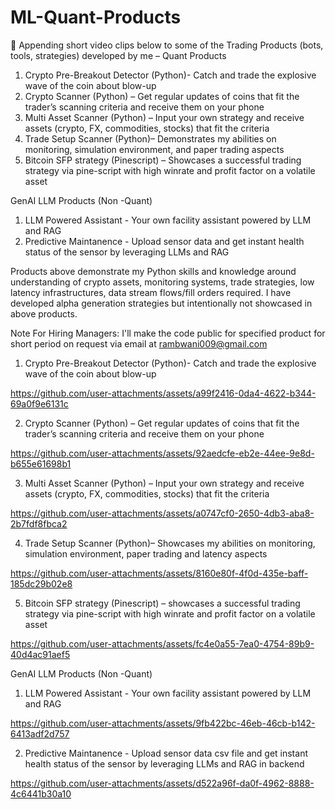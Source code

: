 # ML-Quant-Products
	Appending short video clips below to some of the Trading Products (bots, tools, strategies) developed by me –
Quant Products
1)	Crypto Pre-Breakout Detector (Python)- Catch and trade the explosive wave of the coin about blow-up
2)	Crypto Scanner (Python) – Get regular updates of coins that fit the trader’s scanning criteria and receive them on your phone
3)	Multi Asset Scanner (Python) – Input your own strategy and receive assets (crypto, FX, commodities, stocks) that fit the criteria
4)	Trade Setup Scanner (Python)– Demonstrates my abilities on monitoring, simulation environment, and paper trading aspects
5)	Bitcoin SFP strategy (Pinescript) – Showcases a successful trading strategy via pine-script with high winrate and profit factor on a volatile asset

GenAI LLM Products (Non -Quant)
1) LLM Powered Assistant -  Your own facility assistant powered by LLM and RAG
2) Predictive Maintanence - Upload sensor data and get instant health status of the sensor by leveraging LLMs and RAG
 
Products above demonstrate my Python skills and knowledge around understanding of crypto assets, monitoring systems, trade strategies, low latency infrastructures, data stream flows/fill orders required. I have developed alpha generation strategies but intentionally not showcased in above products.

Note For Hiring Managers:  I'll make the code public for specified product for short period on request via email at rambwani009@gmail.com

1)	Crypto Pre-Breakout Detector (Python)- Catch and trade the explosive wave of the coin about blow-up


https://github.com/user-attachments/assets/a99f2416-0da4-4622-b344-69a0f9e6131c




2) Crypto Scanner (Python) – Get regular updates of coins that fit the trader’s scanning criteria and receive them on your phone


https://github.com/user-attachments/assets/92aedcfe-eb2e-44ee-9e8d-b655e61698b1



3) Multi Asset Scanner (Python) – Input your own strategy and receive assets (crypto, FX, commodities, stocks) that fit the criteria


https://github.com/user-attachments/assets/a0747cf0-2650-4db3-aba8-2b7fdf8fbca2



4)	Trade Setup Scanner (Python)– Showcases my abilities on monitoring, simulation environment, paper trading and latency aspects


https://github.com/user-attachments/assets/8160e80f-4f0d-435e-baff-185dc29b02e8


5)	Bitcoin SFP strategy (Pinescript) – showcases a successful trading strategy via pine-script with high winrate and profit factor on a volatile asset


https://github.com/user-attachments/assets/fc4e0a55-7ea0-4754-89b9-40d4ac91aef5


GenAI LLM Products (Non -Quant)
1) LLM Powered Assistant -  Your own facility assistant powered by LLM and RAG


https://github.com/user-attachments/assets/9fb422bc-46eb-46cb-b142-6413adf2d757


 
2) Predictive Maintanence - Upload sensor data csv file and get instant health status of the sensor by leveraging LLMs and RAG in backend


https://github.com/user-attachments/assets/d522a96f-da0f-4962-8888-4c6441b30a10


















